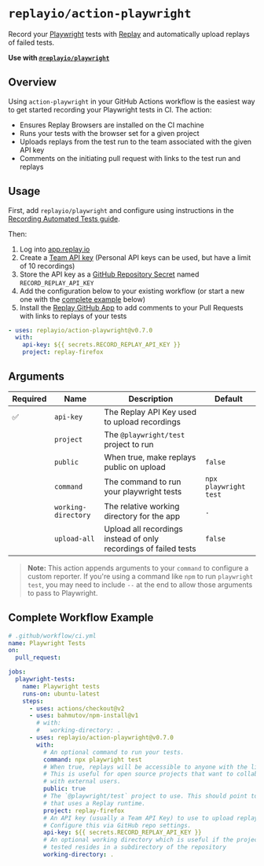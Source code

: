 # `replayio/action-playwright`

Record your [Playwright](https://playwright.dev) tests with [Replay](https://replay.io) and automatically upload replays of failed tests.

**Use with [`@replayio/playwright`](https://github.com/replayio/replay-cli/tree/main/packages/playwright)**

## Overview

Using `action-playwright` in your GitHub Actions workflow is the easiest way to get started recording your Playwright tests in CI.
The action:

- Ensures Replay Browsers are installed on the CI machine
- Runs your tests with the browser set for a given project
- Uploads replays from the test run to the team associated with the given API key
- Comments on the initiating pull request with links to the test run and replays

## Usage

First, add `replayio/playwright` and configure using instructions in the [Recording Automated Tests guide](https://docs.replay.io/docs/configuring-playwright-f044b4af24234394937f98bebb59dfba).

Then:

1. Log into [app.replay.io](https://app.replay.io)
2. Create a [Team API key](https://docs.replay.io/docs/setting-up-a-team-f5bd9ee853814d6f84e23fb535066199#4913df9eb7384a94a23ccbf335189370) (Personal API keys can be used, but have a limit of 10 recordings)
3. Store the API key as a [GitHub Repository Secret](https://docs.github.com/en/actions/security-guides/encrypted-secrets#creating-encrypted-secrets-for-a-repository) named `RECORD_REPLAY_API_KEY`
4. Add the configuration below to your existing workflow (or start a new one with the [complete example](#complete-workflow-example) below)
5. Install the [Replay GitHub App](https://github.com/apps/replay-io) to add comments to your Pull Requests with links to replays of your tests

```yaml
- uses: replayio/action-playwright@v0.7.0
  with:
    api-key: ${{ secrets.RECORD_REPLAY_API_KEY }}
    project: replay-firefox
```

## Arguments

| Required           | Name                | Description                                                      | Default               |
| ------------------ | ------------------- | ---------------------------------------------------------------- | --------------------- |
| :white_check_mark: | `api-key`           | The Replay API Key used to upload recordings                     |
| &nbsp;             | `project`           | The `@playwright/test` project to run                            |
| &nbsp;             | `public`            | When true, make replays public on upload                         | `false`               |
| &nbsp;             | `command`           | The command to run your playwright tests                         | `npx playwright test` |
| &nbsp;             | `working-directory` | The relative working directory for the app                       | `.`                   |
| &nbsp;             | `upload-all`        | Upload all recordings instead of only recordings of failed tests | `false`               |

> **Note:** This action appends arguments to your `command` to configure a
> custom reporter. If you're using a command like `npm` to run `playwright
test`, you may need to include `--` at the end to allow those arguments to
> pass to Playwright.

## Complete Workflow Example

```yaml
# .github/workflow/ci.yml
name: Playwright Tests
on:
  pull_request:

jobs:
  playwright-tests:
    name: Playwright tests
    runs-on: ubuntu-latest
    steps:
      - uses: actions/checkout@v2
      - uses: bahmutov/npm-install@v1
        # with:
        #   working-directory: .
      - uses: replayio/action-playwright@v0.7.0
        with:
          # An optional command to run your tests.
          command: npx playwright test
          # When true, replays will be accessible to anyone with the link.
          # This is useful for open source projects that want to collaborate
          # with external users.
          public: true
          # The `@playwright/test` project to use. This should point to a project
          # that uses a Replay runtime.
          project: replay-firefox
          # An API key (usually a Team API Key) to use to upload replays.
          # Configure this via GitHub repo settings.
          api-key: ${{ secrets.RECORD_REPLAY_API_KEY }}
          # An optional working directory which is useful if the project being
          # tested resides in a subdirectory of the repository
          working-directory: .
```
